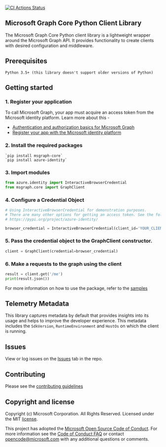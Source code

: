 [![CI Actions Status](https://github.com/microsoftgraph/msgraph-sdk-python-core/workflows/msgraph-sdk-python-core/badge.svg)](https://github.com/microsoftgraph/msgraph-sdk-python-core/actions)

## Microsoft Graph Core Python Client Library

The Microsoft Graph Core Python client library is a lightweight wrapper around the Microsoft Graph API. It provides functionality to create clients with desired configuration and middleware.

## Prerequisites

    Python 3.5+ (this library doesn't support older versions of Python)

## Getting started

### 1. Register your application

To call Microsoft Graph, your app must acquire an access token from the Microsoft identity platform. Learn more about this -

-   [Authentication and authorization basics for Microsoft Graph](https://docs.microsoft.com/en-us/graph/auth/auth-concepts)
-   [Register your app with the Microsoft identity platform](https://docs.microsoft.com/en-us/graph/auth/auth-concepts)


### 2. Install the required packages

    `pip install msgraph-core`
    `pip install azure-identity`

### 3. Import modules

```python
from azure.identity import InteractiveBrowserCredential
from msgraph.core import GraphClient
```

### 4. Configure a Credential Object

```python
# Using InteractiveBrowserCredential for demonstration purposes.
# There are many other options for getting an access token. See the following for more information.
# https://pypi.org/project/azure-identity/

browser_credential = InteractiveBrowserCredential(client_id='YOUR_CLIENT_ID')
```

### 5. Pass the credential object to the GraphClient constructor.

```python
client = GraphClient(credential=browser_credential)
```

### 6. Make a requests to the graph using the client

```python
result = client.get('/me')
print(result.json())
```

For more information on how to use the package, refer to the [samples](https://github.com/microsoftgraph/msgraph-sdk-python-core/tree/dev/samples)


## Telemetry Metadata

This library captures metadata by default that provides insights into its usage and helps to improve the developer experience. This metadata includes the `SdkVersion`, `RuntimeEnvironment` and `HostOs` on which the client is running.

## Issues

View or log issues on the [Issues](https://github.com/microsoftgraph/msgraph-sdk-python-core/issues) tab in the repo.

## Contributing

Please see the [contributing guidelines](CONTRIBUTING.rst)

## Copyright and license

Copyright (c) Microsoft Corporation. All Rights Reserved. Licensed under the MIT [license](LICENSE).

This project has adopted the [Microsoft Open Source Code of Conduct](https://opensource.microsoft.com/codeofconduct/). For more information see the [Code of Conduct FAQ](https://opensource.microsoft.com/codeofconduct/faq/) or contact [opencode@microsoft.com](mailto:opencode@microsoft.com) with any additional questions or comments.



